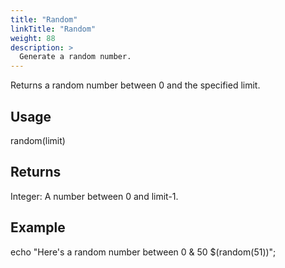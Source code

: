 ```yaml
---
title: "Random"
linkTitle: "Random"
weight: 88
description: >
  Generate a random number.
---
```


Returns a random number between 0 and the specified limit.

## Usage

random(limit)

## Returns

Integer: A number between 0 and limit-1.

## Example

echo "Here's a random number between 0 &amp; 50 $(random(51))";
